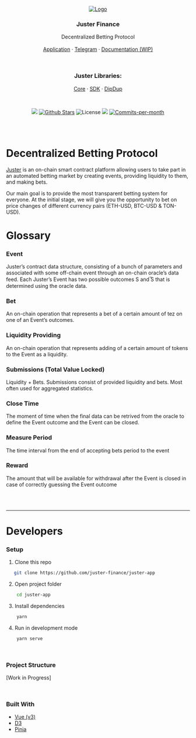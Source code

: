 <p align="center">
  <a href="https://app.juster.fi/"><img src="https://i.imgur.com/KVgm2G0.png" alt="Logo"></a>

  <h3 align="center">Juster Finance</h3>
  <p align="center">
    Decentralized Betting Protocol
    <br />
    <br />
    <a href="https://app.juster.fi/">Application</a>
    ·
    <a href="https://t.me/juster_io">Telegram</a>
    ·
    <a href="https://app.juster.fi/docs">Documentation (WIP)</a>
  </p>
</p>

<br />

<p align="center">
    <h3 align="center">Juster Libraries:</h3>
    <p align="center">
        <a href="https://github.com/juster-finance/juster-core">Core</a>
        ·
        <a href="https://github.com/juster-finance/juster-sdk">SDK</a>
        ·
        <a href="https://github.com/juster-finance/juster-dipdup">DipDup</a>
    </p>
</p>

<br />

<p align="center">
    <img src="https://img.shields.io/badge/Release-1.0%3A%20Mainnet%20Lanuch-red"/>
    <a href="https://github.com/juster-finance/juster-app/stargazers"><img src="https://img.shields.io/github/stars/juster-finance/juster-app" alt="Github Stars"></a>
    <img src="https://img.shields.io/badge/License-MIT-green" alt="License">
    <a href="https://github.com/juster-finance/juster-app/issues"><img src="https://img.shields.io/github/issues-raw/juster-finance/juster-app"/></a>
    <a href="https://github.com/juster-finance/juster-app/pulse"><img src="https://img.shields.io/github/commit-activity/m/juster-finance/juster-app" alt="Commits-per-month"></a>
</p>

<br/>

<br/>

# Decentralized Betting Protocol

[Juster](https://app.juster.fi) is an on-chain smart contract platform
allowing users to take part in an automated betting market by
creating events, providing liquidity to them, and making bets.

Our main goal is to provide the most transparent betting system for everyone. At the initial stage, we will give you the opportunity to bet on price changes of different currency pairs (ETH-USD, BTC-USD & TON-USD).

# Glossary

### Event

Juster’s contract data structure, consisting of a bunch of parameters and associated with some off-chain event through an on-chain oracle’s data feed. Each Juster’s Event has two possible outcomes S and ̅S that is determined using the oracle data.

### Bet

An on-chain operation that represents a bet of a certain amount of tez on one of an Event’s outcomes.

### Liquidity Providing

An on-chain operation that represents adding of a certain amount of tokens to the Event as a liquidity.

### Submissions (Total Value Locked)

Liquidity + Bets. Submissions consist of provided liquidity and bets. Most often used for aggregated statistics.

### Close Time

The moment of time when the final data can be retrived from the oracle to define the Event outcome and the Event can be closed.

### Measure Period

The time interval from the end of accepting bets period to the event

### Reward

The amount that will be available for withdrawal after the Event is closed in case of correctly guessing the Event outcome

<br/>
<br/>

---

# Developers

### Setup

1. Clone this repo

```sh
   git clone https://github.com/juster-finance/juster-app
```

2. Open project folder

```sh
    cd juster-app
```

3. Install dependencies

```sh
    yarn
```

4. Run in development mode

```sh
    yarn serve
```

<br/>

### Project Structure

[Work in Progress]

<br/>

### Built With

-   [Vue (v3)](https://vuejs.org/)
-   [D3](https://d3js.org/)
-   [Pinia](https://pinia.vuejs.org/)
